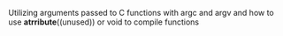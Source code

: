 Utilizing arguments passed to C functions with argc and argv and how to use __atrribute__((unused)) or void to compile functions
